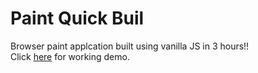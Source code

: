 # Paint Quick Buil
Browser paint applcation built using vanilla JS in 3 hours!! <br />
Click [here](https://pranavsomaiah24.github.io/Paint-Quick-Build/) for working demo.
